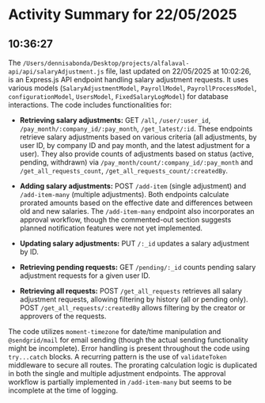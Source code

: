 # Activity Summary for 22/05/2025

## 10:36:27
The `/Users/dennisabonda/Desktop/projects/alfalaval-api/api/salaryAdjustment.js` file, last updated on 22/05/2025 at 10:02:26, is an Express.js API endpoint handling salary adjustment requests.  It uses various models (`SalaryAdjustmentModel`, `PayrollModel`, `PayrollProcessModel`, `configurationModel`, `UsersModel`, `FixedSalaryLogModel`) for database interactions.  The code includes functionalities for:

* **Retrieving salary adjustments:**  GET `/all`, `/user/:user_id`, `/pay_month/:company_id/:pay_month`, `/get_latest/:id`.  These endpoints retrieve salary adjustments based on various criteria (all adjustments, by user ID, by company ID and pay month, and the latest adjustment for a user).  They also provide counts of adjustments based on status (active, pending, withdrawn) via `/pay_month/count/:company_id/:pay_month` and `/get_all_requests_count`, `/get_all_requests_count/:createdBy`.

* **Adding salary adjustments:** POST `/add-item` (single adjustment) and `/add-item-many` (multiple adjustments).  Both endpoints calculate prorated amounts based on the effective date and differences between old and new salaries.  The `/add-item-many` endpoint also incorporates an approval workflow, though the commented-out section suggests planned notification features were not yet implemented.

* **Updating salary adjustments:** PUT `/:_id` updates a salary adjustment by ID.

* **Retrieving pending requests:** GET `/pending/:_id` counts pending salary adjustment requests for a given user ID.

* **Retrieving all requests:** POST `/get_all_requests` retrieves all salary adjustment requests, allowing filtering by history (all or pending only).  POST `/get_all_requests/:createdBy` allows filtering by the creator or approvers of the requests.

The code utilizes `moment-timezone` for date/time manipulation and `@sendgrid/mail` for email sending (though the actual sending functionality might be incomplete).  Error handling is present throughout the code using `try...catch` blocks.  A recurring pattern is the use of `validateToken` middleware to secure all routes.  The prorating calculation logic is duplicated in both the single and multiple adjustment endpoints.  The approval workflow is partially implemented in `/add-item-many` but seems to be incomplete at the time of logging.
